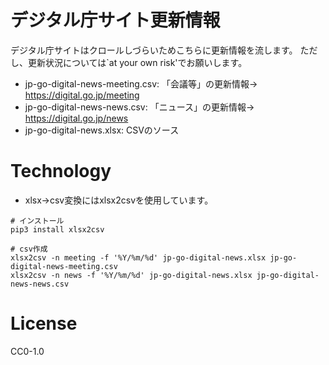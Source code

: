 # デジタル庁サイト更新情報

デジタル庁サイトはクロールしづらいためこちらに更新情報を流します。
ただし、更新状況については`at your own risk'でお願いします。

* jp-go-digital-news-meeting.csv: 「会議等」の更新情報→ https://digital.go.jp/meeting
* jp-go-digital-news-news.csv: 「ニュース」の更新情報→ https://digital.go.jp/news
* jp-go-digital-news.xlsx: CSVのソース

# Technology

* xlsx->csv変換にはxlsx2csvを使用しています。

```
# インストール
pip3 install xlsx2csv

# csv作成
xlsx2csv -n meeting -f '%Y/%m/%d' jp-go-digital-news.xlsx jp-go-digital-news-meeting.csv
xlsx2csv -n news -f '%Y/%m/%d' jp-go-digital-news.xlsx jp-go-digital-news-news.csv
```

# License

CC0-1.0
